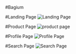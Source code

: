 #Bagium

#Landing Page
![Landing Page](https://github.com/swapno-github/FigmaProjects/assets/108092606/18dc5db9-2d8f-4429-a56a-4d0a7f58c5f0)

#Product Page
![product page](https://github.com/swapno-github/FigmaProjects/assets/108092606/1059cfa3-ee15-45b4-8f89-7afc8a24dc86)


#Profile Page
![Profile Page](https://github.com/swapno-github/FigmaProjects/assets/108092606/5000a6a6-7cd8-422e-848c-b3bb46911305)

#Search Page
![Search Page](https://github.com/swapno-github/FigmaProjects/assets/108092606/08d9fe90-7e39-4ffe-9a9e-6bd1e50debf2)
